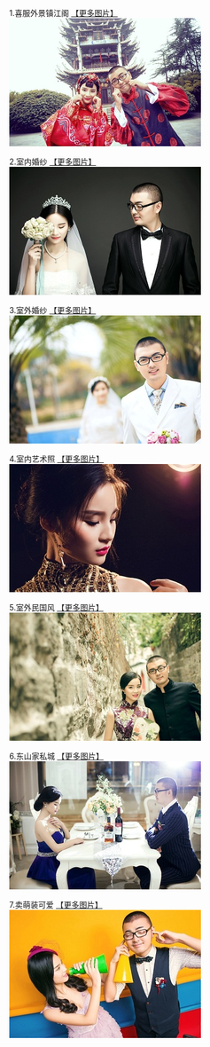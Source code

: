 1.喜服外景镇江阁 [【更多图片】](http://yuzidong.github.io/photo_a)   
![a](https://github.com/yuzidong/photolist/blob/master/images/a.jpg?raw=true)  
  
2.室内婚纱 [【更多图片】](http://yuzidong.github.io/photo_b)  
![b](https://github.com/yuzidong/photolist/blob/master/images/b.jpg?raw=true)   
  
3.室外婚纱 [【更多图片】](http://yuzidong.github.io/photo_d)   
![d](https://github.com/yuzidong/photolist/blob/master/images/d.jpg?raw=true)  
  
4.室内艺术照 [【更多图片】](http://yuzidong.github.io/photo_e)     
![e](https://github.com/yuzidong/photolist/blob/master/images/e.jpg?raw=true)   
  
5.室外民国风 [【更多图片】](http://yuzidong.github.io/photo_f)    
![f](https://github.com/yuzidong/photolist/blob/master/images/f.jpg?raw=true)   
  
6.东山家私城 [【更多图片】](http://yuzidong.github.io/photo_g)   
![g](https://github.com/yuzidong/photolist/blob/master/images/g.jpg?raw=true)     
  
7.卖萌装可爱 [【更多图片】](http://yuzidong.github.io/photo_h)  
![h](https://github.com/yuzidong/photolist/blob/master/images/h.jpg?raw=true)  
